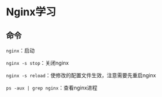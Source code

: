 # Nginx学习

## 命令

`nginx`：启动

`nginx -s stop`：关闭nginx

`nginx -s reload`：使修改的配置文件生效，注意需要先重启nginx

`ps -aux | grep nginx`：查看nginx进程

